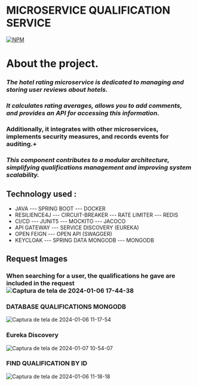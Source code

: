 # MICROSERVICE QUALIFICATION SERVICE

[![NPM](https://img.shields.io/npm/l/react)](https://github.com/JoelMaciel/Product-Catalog/blob/readm/LICENCE)

# About the project.

### *The hotel rating microservice is dedicated to managing and storing user reviews about hotels.*
### *It calculates rating averages, allows you to add comments, and provides an API for accessing this information.*
### Additionally, it integrates with other microservices, implements security measures, and records events for auditing.+
### *This component contributes to a modular architecture, simplifying qualifications management and improving system scalability.*


## Technology used :
-  JAVA ---  SPRING BOOT ---  DOCKER
-   RESILIENCE4J --- CIRCUIT-BREAKER --- RATE LIMITER --- REDIS
-  CI/CD --- JUNIT5 ---  MOCKITO --- JACOCO
-  API GATEWAY ---  SERVICE DISCOVERY (EUREKA)
-  OPEN FEIGN --- OPEN API (SWAGGER)
-  KEYCLOAK --- SPRING DATA MONGODB --- MONGODB


## Request Images

### When searching for a user, the qualifications he gave are included in the request![Captura de tela de 2024-01-06 17-44-38](https://github.com/JoelMaciel/KAF-USER-SERVICE/assets/77079093/5c4dbeaf-b5d7-4539-843d-e36ee2e73fb9)


### DATABASE QUALIFICATIONS MONGODB
![Captura de tela de 2024-01-06 11-17-54](https://github.com/JoelMaciel/KAF-USER-SERVICE/assets/77079093/aba58fb3-4e03-4873-94a2-c188874e9560)

### Eureka Discovery
![Captura de tela de 2024-01-07 10-54-07](https://github.com/JoelMaciel/kaf-config-repo/assets/77079093/5c6a9a05-d278-4d94-b8bd-573af6303e05)

### FIND QUALIFICATION BY ID
![Captura de tela de 2024-01-06 11-18-18](https://github.com/JoelMaciel/KAF-USER-SERVICE/assets/77079093/4f1dbe8d-dbf8-4773-8600-589dc7356d6f)
